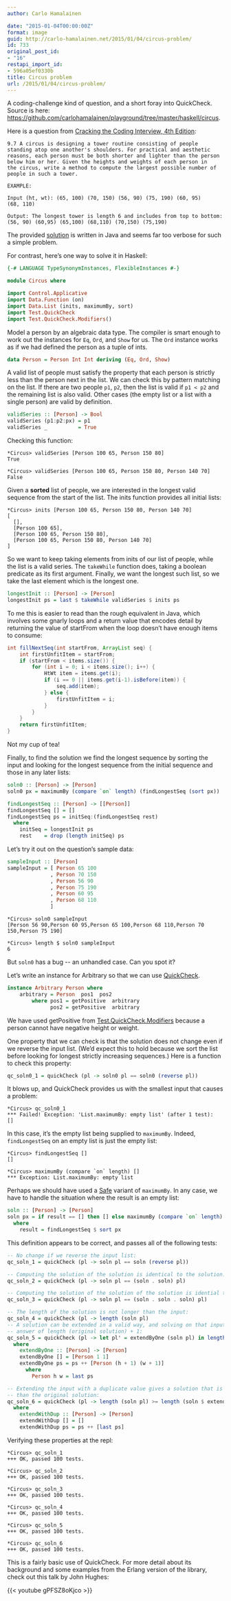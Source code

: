 ```yaml
---
author: Carlo Hamalainen

date: "2015-01-04T00:00:00Z"
format: image
guid: http://carlo-hamalainen.net/2015/01/04/circus-problem/
id: 733
original_post_id:
- "16"
restapi_import_id:
- 596a05ef0330b
title: Circus problem
url: /2015/01/04/circus-problem/
---
```


A coding-challenge kind of question, and a short foray into QuickCheck. Source is here: <https://github.com/carlohamalainen/playground/tree/master/haskell/circus>.

Here is a question from [Cracking the Coding Interview, 4th Edition](http://www.amazon.com/Cracking-Coding-Interview-Programming-Questions/dp/098478280X):

```
9.7 A circus is designing a tower routine consisting of people
standing atop one another's shoulders. For practical and aesthetic
reasons, each person must be both shorter and lighter than the person
below him or her. Given the heights and weights of each person in
the circus, write a method to compute the largest possible number of
people in such a tower.

EXAMPLE:

Input (ht, wt): (65, 100) (70, 150) (56, 90) (75, 190) (60, 95)
(68, 110)

Output: The longest tower is length 6 and includes from top to bottom:
(56, 90) (60,95) (65,100) (68,110) (70,150) (75,190)
```

The provided [solution](https://github.com/carlohamalainen/playground/blob/master/haskell/circus/JavaSoln.java) is written in Java and seems far too verbose for such a simple problem.

For contrast, here’s one way to solve it in Haskell:

```haskell
{-# LANGUAGE TypeSynonymInstances, FlexibleInstances #-}

module Circus where

import Control.Applicative
import Data.Function (on)
import Data.List (inits, maximumBy, sort)
import Test.QuickCheck
import Test.QuickCheck.Modifiers()
```

Model a person by an algebraic data type. The compiler is smart enough to work out the instances for ``Eq``, ``Ord``, and ``Show`` for us. The ``Ord`` instance works as if we had defined the person as a tuple of ints.

```haskell
data Person = Person Int Int deriving (Eq, Ord, Show)
```

A valid list of people must satisfy the property that each person is strictly less than the person next in the list. We can check this by pattern matching on the list. If there are two people ``p1``, ``p2``, then the list is valid if ``p1 < p2`` and the remaining list is also valid. Other cases (the empty list or a list with a single person) are valid by definition.

```haskell
validSeries :: [Person] -> Bool
validSeries (p1:p2:px) = p1
validSeries _          = True
```

Checking this function:

```
*Circus> validSeries [Person 100 65, Person 150 80]
True

*Circus> validSeries [Person 100 65, Person 150 80, Person 140 70]
False
```

Given a **sorted** list of people, we are interested in the longest valid sequence from the start of the list. The inits function provides all initial lists:

```
*Circus> inits [Person 100 65, Person 150 80, Person 140 70]
[
  [],
  [Person 100 65],
  [Person 100 65, Person 150 80],
  [Person 100 65, Person 150 80, Person 140 70]
]
```

So we want to keep taking elements from inits of our list of people, while the list is a valid series. The ``takeWhile`` function does, taking a boolean predicate as its first argument. Finally, we want the longest such list, so we take the last element which is the longest one.

```haskell
longestInit :: [Person] -> [Person]
longestInit ps = last $ takeWhile validSeries $ inits ps
```

To me this is easier to read than the rough equivalent in Java, which involves some gnarly loops and a return value that encodes detail by returning the value of startFrom when the loop doesn’t have enough items to consume:

```java
int fillNextSeq(int startFrom, ArrayList seq) {
    int firstUnfitItem = startFrom;
    if (startFrom < items.size()) {
        for (int i = 0; i < items.size(); i++) {
            HtWt item = items.get(i);
            if (i == 0 || items.get(i-1).isBefore(item)) {
                seq.add(item);
            } else {
                firstUnfitItem = i;
            }
        }
    }
    return firstUnfitItem;
}
```

Not my cup of tea!

Finally, to find the solution we find the longest sequence by sorting the input and looking for the longest sequence from the initial sequence and those in any later lists:

```haskell
soln0 :: [Person] -> [Person]
soln0 px = maximumBy (compare `on` length) (findLongestSeq (sort px))

findLongestSeq :: [Person] -> [[Person]]
findLongestSeq [] = []
findLongestSeq ps = initSeq:(findLongestSeq rest)
  where
    initSeq = longestInit ps
    rest    = drop (length initSeq) ps
```

Let’s try it out on the question’s sample data:

```haskell
sampleInput :: [Person]
sampleInput = [ Person 65 100
              , Person 70 150
              , Person 56 90
              , Person 75 190
              , Person 60 95
              , Person 68 110
              ]
```

```
*Circus> soln0 sampleInput
[Person 56 90,Person 60 95,Person 65 100,Person 68 110,Person 70 150,Person 75 190]

*Circus> length $ soln0 sampleInput
6
```

But ``soln0`` has a bug -- an unhandled case. Can you spot it?

Let’s write an instance for Arbitrary so that we can use [QuickCheck](https://www.haskell.org/haskellwiki/Introduction_to_QuickCheck2).

```haskell
instance Arbitrary Person where
    arbitrary = Person  pos1  pos2
        where pos1 = getPositive  arbitrary
              pos2 = getPositive  arbitrary
```

We have used getPositive from [Test.QuickCheck.Modifiers](https://hackage.haskell.org/package/QuickCheck-2.7.3/docs/Test-QuickCheck-Modifiers.html) because a person cannot have negative height or weight.

One property that we can check is that the solution does not change even if we reverse the input list. (We’d expect this to hold because we sort the list before looking for longest strictly increasing sequences.) Here is a function to check this property:

```haskell
qc_soln0_1 = quickCheck (pl -> soln0 pl == soln0 (reverse pl))
```

It blows up, and QuickCheck provides us with the smallest input that causes a problem:

```
*Circus> qc_soln0_1
*** Failed! Exception: 'List.maximumBy: empty list' (after 1 test):
[]
```

In this case, it’s the empty list being supplied to ``maximumBy``. Indeed, ``findLongestSeq`` on an empty list is just the empty list:

```
*Circus> findLongestSeq []
[]

*Circus> maximumBy (compare `on` length) []
*** Exception: List.maximumBy: empty list
```

Perhaps we should have used a [Safe](https://ghc.haskell.org/trac/ghc/wiki/SafeHaskell) variant of ``maximumBy``. In any case, we have to handle the situation where the result is an empty list:

```haskell
soln :: [Person] -> [Person]
soln px = if result == [] then [] else maximumBy (compare `on` length) result
  where
    result = findLongestSeq $ sort px
```

This definition appears to be correct, and passes all of the following tests:

```haskell
-- No change if we reverse the input list:
qc_soln_1 = quickCheck (pl -> soln pl == soln (reverse pl))

-- Computing the solution of the solution is identical to the solution:
qc_soln_2 = quickCheck (pl -> soln pl == (soln . soln) pl)

-- Computing the solution of the solution of the solution is idential to the original solution:
qc_soln_3 = quickCheck (pl -> soln pl == (soln . soln . soln) pl)

-- The length of the solution is not longer than the input:
qc_soln_4 = quickCheck (pl -> length (soln pl)
-- A solution can be extended in a valid way, and solving on that input gives an
-- answer of length (original solution) + 1:
qc_soln_5 = quickCheck (pl -> let pl' = extendByOne (soln pl) in length pl' == length (soln pl) + 1)
  where
    extendByOne :: [Person] -> [Person]
    extendByOne [] = [Person 1 1]
    extendByOne ps = ps ++ [Person (h + 1) (w + 1)]
      where
        Person h w = last ps

-- Extending the input with a duplicate value gives a solution that is never longer
-- than the original solution:
qc_soln_6 = quickCheck (pl -> length (soln pl) >= length (soln $ extendWithDup pl))
  where
    extendWithDup :: [Person] -> [Person]
    extendWithDup [] = []
    extendWithDup ps = ps ++ [last ps]
```

Verifying these properties at the repl:

```
*Circus> qc_soln_1
+++ OK, passed 100 tests.

*Circus> qc_soln_2
+++ OK, passed 100 tests.

*Circus> qc_soln_3
+++ OK, passed 100 tests.

*Circus> qc_soln_4
+++ OK, passed 100 tests.

*Circus> qc_soln_5
+++ OK, passed 100 tests.

*Circus> qc_soln_6
+++ OK, passed 100 tests.
```

This is a fairly basic use of QuickCheck. For more detail about its background and some examples from the Erlang version of the library, check out this talk by John Hughes:

{{< youtube gPFSZ8oKjco >}}